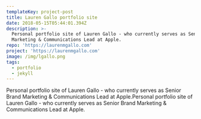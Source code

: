 ```yaml
---
templateKey: project-post
title: Lauren Gallo portfolio site
date: 2018-05-15T05:44:01.394Z
description: >-
  Personal portfolio site of Lauren Gallo - who currently serves as Senior Brand
  Marketing & Communications Lead at Apple.
repo: 'https://laurenmgallo.com'
project: 'https://laurenmgallo.com'
image: /img/lgallo.png
tags:
  - portfolio
  - jekyll
---
```

Personal portfolio site of Lauren Gallo - who currently serves as Senior Brand Marketing & Communications Lead at Apple.Personal portfolio site of Lauren Gallo - who currently serves as Senior Brand Marketing & Communications Lead at Apple.
